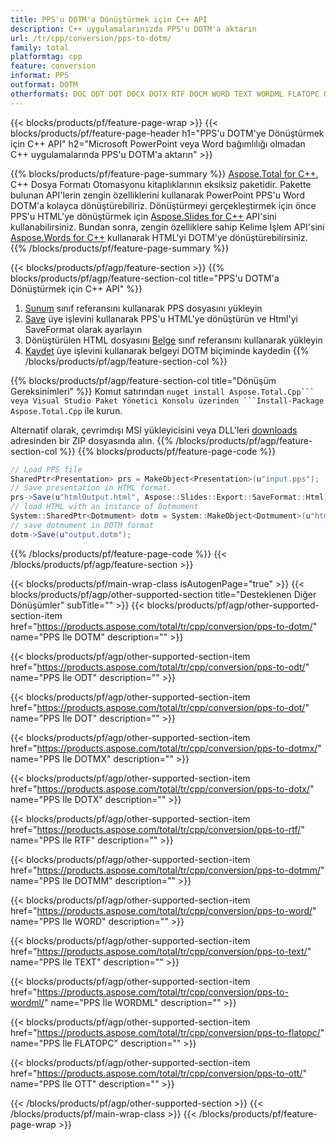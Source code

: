 ```yaml
---
title: PPS'u DOTM'a Dönüştürmek için C++ API
description: C++ uygulamalarınızda PPS'u DOTM'a aktarın
url: /tr/cpp/conversion/pps-to-dotm/
family: total
platformtag: cpp
feature: conversion
informat: PPS
outformat: DOTM
otherformats: DOC ODT DOT DOCX DOTX RTF DOCM WORD TEXT WORDML FLATOPC OTT
---
```

{{< blocks/products/pf/feature-page-wrap >}}
{{< blocks/products/pf/feature-page-header h1="PPS'u DOTM'ye Dönüştürmek için C++ API" h2="Microsoft PowerPoint veya Word bağımlılığı olmadan C++ uygulamalarında PPS'u DOTM'a aktarın" >}}

{{% blocks/products/pf/feature-page-summary %}}
[Aspose.Total for C++](https://products.aspose.com/total/cpp/), C++ Dosya Formatı Otomasyonu kitaplıklarının eksiksiz paketidir. Pakette bulunan API'lerin zengin özelliklerini kullanarak PowerPoint PPS'u Word DOTM'a kolayca dönüştürebiliriz. Dönüştürmeyi gerçekleştirmek için önce PPS'u HTML'ye dönüştürmek için [Aspose.Slides for C++](https://products.aspose.com/slides/cpp/) API'sini kullanabilirsiniz. Bundan sonra, zengin özelliklere sahip Kelime İşlem API'sini [Aspose.Words for C++](https://products.aspose.com/words/cpp/) kullanarak HTML'yi DOTM'ye dönüştürebilirsiniz. 
{{% /blocks/products/pf/feature-page-summary  %}}

{{< blocks/products/pf/agp/feature-section >}}
{{% blocks/products/pf/agp/feature-section-col title="PPS'u DOTM'a Dönüştürmek için C++ API" %}}
1. [Sunum](https://reference.aspose.com/slides/cpp/class/aspose.slides.presentation) sınıf referansını kullanarak PPS dosyasını yükleyin
2. [Save](https://reference.aspose.com/slides/cpp/class/aspose.slides.presentation#afcd59ec697bf05c10f78c3869de2ec9e) üye işlevini kullanarak PPS'u HTML'ye dönüştürün ve Html'yi SaveFormat olarak ayarlayın
3. Dönüştürülen HTML dosyasını [Belge](https://reference.aspose.com/words/cpp/class/aspose.words.dotmument) sınıf referansını kullanarak yükleyin
4. [Kaydet](https://reference.aspose.com/words/cpp/class/aspose.words.dotmument#save_string) üye işlevini kullanarak belgeyi DOTM biçiminde kaydedin
{{% /blocks/products/pf/agp/feature-section-col %}}

{{% blocks/products/pf/agp/feature-section-col title="Dönüşüm Gereksinimleri" %}}
Komut satırından ``nuget install Aspose.Total.Cpp``` veya Visual Studio Paket Yönetici Konsolu üzerinden ```Install-Package Aspose.Total.Cpp`` ile kurun.

Alternatif olarak, çevrimdışı MSI yükleyicisini veya DLL'leri [downloads](https://downloads.aspose.com/total/cpp) adresinden bir ZIP dosyasında alın.
{{% /blocks/products/pf/agp/feature-section-col %}}
{{% blocks/products/pf/feature-page-code %}}
```cs
// Load PPS file
SharedPtr<Presentation> prs = MakeObject<Presentation>(u"input.pps");
// Save presentation in HTML format.
prs->Save(u"htmlOutput.html", Aspose::Slides::Export::SaveFormat::Html);
// load HTML with an instance of Dotmument
System::SharedPtr<Dotmument> dotm = System::MakeObject<Dotmument>(u"htmlOutput.html");
// save dotmument in DOTM format
dotm->Save(u"output.dotm"); 
```

{{% /blocks/products/pf/feature-page-code %}}
{{< /blocks/products/pf/agp/feature-section >}}

{{< blocks/products/pf/main-wrap-class isAutogenPage="true" >}}
{{< blocks/products/pf/agp/other-supported-section title="Desteklenen Diğer Dönüşümler" subTitle="" >}}
{{< blocks/products/pf/agp/other-supported-section-item href="https://products.aspose.com/total/tr/cpp/conversion/pps-to-dotm/" name="PPS İle DOTM" description="" >}}

{{< blocks/products/pf/agp/other-supported-section-item href="https://products.aspose.com/total/tr/cpp/conversion/pps-to-odt/" name="PPS İle ODT" description="" >}}

{{< blocks/products/pf/agp/other-supported-section-item href="https://products.aspose.com/total/tr/cpp/conversion/pps-to-dot/" name="PPS İle DOT" description="" >}}

{{< blocks/products/pf/agp/other-supported-section-item href="https://products.aspose.com/total/tr/cpp/conversion/pps-to-dotmx/" name="PPS İle DOTMX" description="" >}}

{{< blocks/products/pf/agp/other-supported-section-item href="https://products.aspose.com/total/tr/cpp/conversion/pps-to-dotx/" name="PPS İle DOTX" description="" >}}

{{< blocks/products/pf/agp/other-supported-section-item href="https://products.aspose.com/total/tr/cpp/conversion/pps-to-rtf/" name="PPS İle RTF" description="" >}}

{{< blocks/products/pf/agp/other-supported-section-item href="https://products.aspose.com/total/tr/cpp/conversion/pps-to-dotmm/" name="PPS İle DOTMM" description="" >}}

{{< blocks/products/pf/agp/other-supported-section-item href="https://products.aspose.com/total/tr/cpp/conversion/pps-to-word/" name="PPS İle WORD" description="" >}}

{{< blocks/products/pf/agp/other-supported-section-item href="https://products.aspose.com/total/tr/cpp/conversion/pps-to-text/" name="PPS İle TEXT" description="" >}}

{{< blocks/products/pf/agp/other-supported-section-item href="https://products.aspose.com/total/tr/cpp/conversion/pps-to-wordml/" name="PPS İle WORDML" description="" >}}

{{< blocks/products/pf/agp/other-supported-section-item href="https://products.aspose.com/total/tr/cpp/conversion/pps-to-flatopc/" name="PPS İle FLATOPC" description="" >}}

{{< blocks/products/pf/agp/other-supported-section-item href="https://products.aspose.com/total/tr/cpp/conversion/pps-to-ott/" name="PPS İle OTT" description="" >}}


{{< /blocks/products/pf/agp/other-supported-section >}}
{{< /blocks/products/pf/main-wrap-class >}}
{{< /blocks/products/pf/feature-page-wrap >}}